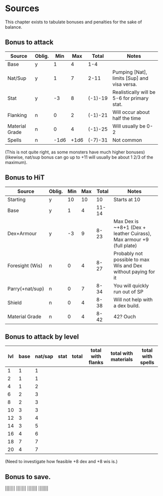 # Sources

This chapter exists to tabulate bonuses and penalties for the sake of balance.

## Bonus to attack

|Source|Oblig.|Min|Max|Total|Notes|
|-|-|-|-|-|-|
|Base|y|1|4|1-4||
|Nat/Sup|y|1|7|2-11|Pumping [Nat], limits [Sup] and visa versa.|
|Stat|y|-3|8|(-1)-19|Realistically will be 5-6 for primary stat.|
|Flanking|n|0|2|(-1)-21|Will occur about half the time|
|Material Grade|n|0|4|(-1)-25|Will usually be 0-2|
|Spells|n|-1d6|+1d6|(-7)-31|Not common|

(This is not quite right, as some monsters have much higher bonuses)
(likewise, nat/sup bonus can go up to +11 will usually be about 1 2/3 of the maximum).

## Bonus to HiT
|Source|Oblig.|Min|Max|Total|Notes|
|-|-|-|-|-|-|
|Starting|y|10|10|10|Starts at 10|
|Base|y|1|4|11-14||
|Dex+Armour|y|-3|9|8-23|Max Dex is ~+8+1 (Dex + leather Cuirass), Max armour +9 (full plate)|
|Foresight (Wis)|n|0|4|8-27|Probably not possible to max Wis and Dex without paying for it|
|Parry(+nat/sup)|n|0|7|8-34|You will quickly run out of SP|
|Shield|n|0|4|8-38|Will not help with a dex build.|
|Material Grade|n|0|4|8-42|42? Ouch|

## Bonus to attack by level

|lvl|base|nat/sap|stat|total|total with flanks|total with materials|total with spells|
|-|-|-|-|-|-|-|-|
|1|1|1|||||||
|2|1|1|||||||
|4|1|2|||||||
|6|2|3|||||||
|8|2|3|||||||
|10|3|3|||||||
|12|3|4|||||||
|14|3|5|||||||
|16|4|6|||||||
|18|7|7|||||||
|20|4|7|||||||

(Need to investigate how feasible +8 dex and +8 wis is.)

## Bonus to save.

|||||||
|||||||
|||||||
|||||||
